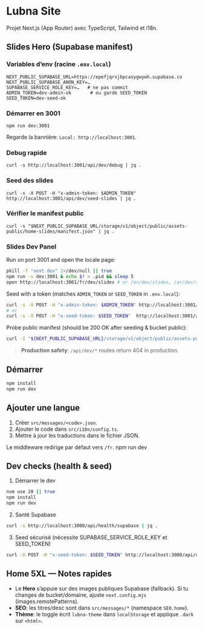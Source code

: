 # Lubna Site

Projet Next.js (App Router) avec TypeScript, Tailwind et i18n.

## Slides Hero (Supabase manifest)

### Variables d’env (racine `.env.local`)
```
NEXT_PUBLIC_SUPABASE_URL=https://epefjqrxjbpcasygwywh.supabase.co
NEXT_PUBLIC_SUPABASE_ANON_KEY=…
SUPABASE_SERVICE_ROLE_KEY=…   # ne pas commit
ADMIN_TOKEN=dev-admin-ok       # ou garde SEED_TOKEN
SEED_TOKEN=dev-seed-ok
```

### Démarrer en 3001
```
npm run dev:3001
```
Regarde la bannière: `Local: http://localhost:3001`.

### Debug rapide
```
curl -s http://localhost:3001/api/dev/debug | jq .
```

### Seed des slides
```
curl -s -X POST -H "x-admin-token: $ADMIN_TOKEN" http://localhost:3001/api/dev/seed-slides | jq .
```

### Vérifier le manifest public
```
curl -s "$NEXT_PUBLIC_SUPABASE_URL/storage/v1/object/public/assets-public/home-slides/manifest.json" | jq .
```

### Slides Dev Panel

Run on port 3001 and open the locale page:

```bash
pkill -f "next dev" 2>/dev/null || true
npm run -s dev:3001 & echo $! > .pid && sleep 5
open http://localhost:3001/fr/dev/slides # or /en/dev/slides, /ar/dev/slides
```

Seed with a token (matches `ADMIN_TOKEN` or `SEED_TOKEN` in `.env.local`):

```bash
curl -s -X POST -H "x-admin-token: $ADMIN_TOKEN" http://localhost:3001/api/dev/seed-slides
# or
curl -s -X POST -H "x-seed-token: $SEED_TOKEN"  http://localhost:3001/api/dev/seed-slides
```

Probe public manifest (should be 200 OK after seeding & bucket public):

```bash
curl -I "${NEXT_PUBLIC_SUPABASE_URL}/storage/v1/object/public/assets-public/home-slides/manifest.json" | head -n 5
```

> **Production safety**: `/api/dev/*` routes return 404 in production.

## Démarrer

```bash
npm install
npm run dev
```

## Ajouter une langue

1. Créer `src/messages/<code>.json`.
2. Ajouter le code dans `src/i18n/config.ts`.
3. Mettre à jour les traductions dans le fichier JSON.

Le middleware redirige par défaut vers `/fr`.
npm run dev

## Dev checks (health & seed)

1. Démarrer le dev

```bash
nvm use 20 || true
npm install
npm run dev
```

2. Santé Supabase

```bash
curl -s http://localhost:3000/api/health/supabase | jq .
```

3. Seed sécurisé (nécessite SUPABASE_SERVICE_ROLE_KEY et SEED_TOKEN)

```bash
curl -X POST -H "x-seed-token: $SEED_TOKEN" http://localhost:3000/api/dev/seed
```

## Home 5XL — Notes rapides
- Le **Hero** s’appuie sur des images publiques Supabase (fallback). Si tu changes de bucket/domaine, ajuste `next.config.mjs` (images.remotePatterns).
- **SEO**: les titres/desc sont dans `src/messages/*` (namespace `SEO.home`).
- **Thème**: le toggle écrit `lubna-theme` dans `localStorage` et applique `.dark` sur `<html>`.
